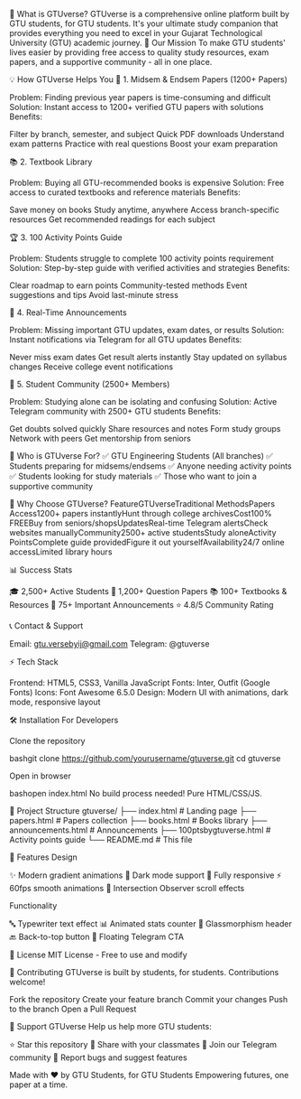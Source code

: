 🤔 What is GTUverse?
GTUverse is a comprehensive online platform built by GTU students, for GTU students. It's your ultimate study companion that provides everything you need to excel in your Gujarat Technological University (GTU) academic journey.
🎯 Our Mission
To make GTU students' lives easier by providing free access to quality study resources, exam papers, and a supportive community - all in one place.

💡 How GTUverse Helps You
📝 1. Midsem & Endsem Papers (1200+ Papers)

Problem: Finding previous year papers is time-consuming and difficult
Solution: Instant access to 1200+ verified GTU papers with solutions
Benefits:

Filter by branch, semester, and subject
Quick PDF downloads
Understand exam patterns
Practice with real questions
Boost your exam preparation



📚 2. Textbook Library

Problem: Buying all GTU-recommended books is expensive
Solution: Free access to curated textbooks and reference materials
Benefits:

Save money on books
Study anytime, anywhere
Access branch-specific resources
Get recommended readings for each subject



🏆 3. 100 Activity Points Guide

Problem: Students struggle to complete 100 activity points requirement
Solution: Step-by-step guide with verified activities and strategies
Benefits:

Clear roadmap to earn points
Community-tested methods
Event suggestions and tips
Avoid last-minute stress



📢 4. Real-Time Announcements

Problem: Missing important GTU updates, exam dates, or results
Solution: Instant notifications via Telegram for all GTU updates
Benefits:

Never miss exam dates
Get result alerts instantly
Stay updated on syllabus changes
Receive college event notifications



👥 5. Student Community (2500+ Members)

Problem: Studying alone can be isolating and confusing
Solution: Active Telegram community with 2500+ GTU students
Benefits:

Get doubts solved quickly
Share resources and notes
Form study groups
Network with peers
Get mentorship from seniors




🎯 Who is GTUverse For?
✅ GTU Engineering Students (All branches)
✅ Students preparing for midsems/endsems
✅ Anyone needing activity points
✅ Students looking for study materials
✅ Those who want to join a supportive community

🚀 Why Choose GTUverse?
FeatureGTUverseTraditional MethodsPapers Access1200+ papers instantlyHunt through college archivesCost100% FREEBuy from seniors/shopsUpdatesReal-time Telegram alertsCheck websites manuallyCommunity2500+ active studentsStudy aloneActivity PointsComplete guide providedFigure it out yourselfAvailability24/7 online accessLimited library hours

📊 Success Stats

🎓 2,500+ Active Students
📄 1,200+ Question Papers
📚 100+ Textbooks & Resources
📢 75+ Important Announcements
⭐ 4.8/5 Community Rating


📞 Contact & Support

Email: gtu.versebyij@gmail.com
Telegram: @gtuverse


⚡ Tech Stack

Frontend: HTML5, CSS3, Vanilla JavaScript
Fonts: Inter, Outfit (Google Fonts)
Icons: Font Awesome 6.5.0
Design: Modern UI with animations, dark mode, responsive layout


🛠️ Installation
For Developers

Clone the repository

bashgit clone https://github.com/yourusername/gtuverse.git
cd gtuverse

Open in browser

bashopen index.html
No build process needed! Pure HTML/CSS/JS.

📁 Project Structure
gtuverse/
├── index.html              # Landing page
├── papers.html             # Papers collection
├── books.html              # Books library
├── announcements.html      # Announcements
├── 100ptsbygtuverse.html   # Activity points guide
└── README.md               # This file

🎨 Features
Design

✨ Modern gradient animations
🌙 Dark mode support
📱 Fully responsive
⚡ 60fps smooth animations
🎯 Intersection Observer scroll effects

Functionality

🔤 Typewriter text effect
📊 Animated stats counter
🎨 Glassmorphism header
🔙 Back-to-top button
💬 Floating Telegram CTA


📜 License
MIT License - Free to use and modify

🤝 Contributing
GTUverse is built by students, for students. Contributions welcome!

Fork the repository
Create your feature branch
Commit your changes
Push to the branch
Open a Pull Request


💖 Support GTUverse
Help us help more GTU students:

⭐ Star this repository
📢 Share with your classmates
💬 Join our Telegram community
🐛 Report bugs and suggest features


Made with ❤️ by GTU Students, for GTU Students
Empowering futures, one paper at a time.
